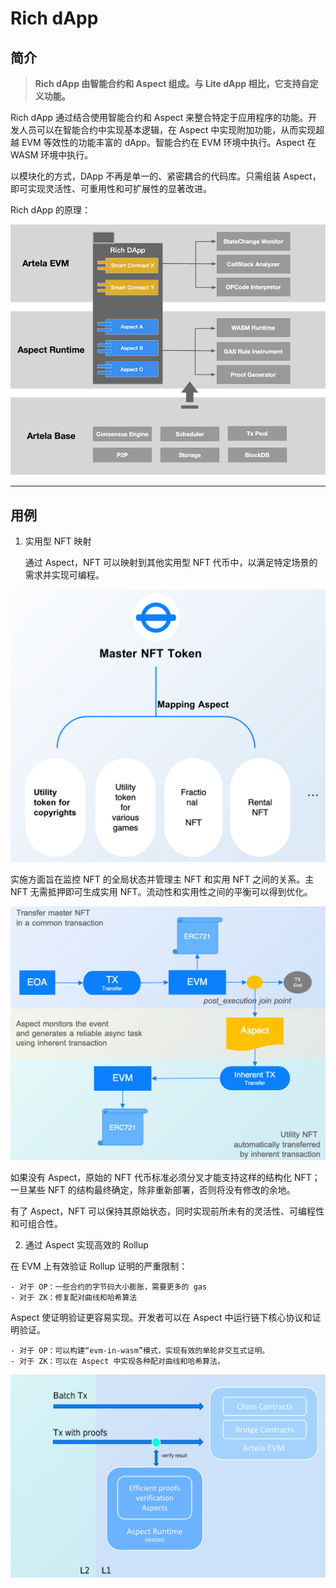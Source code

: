 # Rich dApp

## 简介

> **Rich dApp 由智能合约和 Aspect 组成。与 Lite dApp 相比，它支持自定义功能。**

Rich dApp 通过结合使用智能合约和 Aspect 来整合特定于应用程序的功能。开发人员可以在智能合约中实现基本逻辑，在 Aspect 中实现附加功能，从而实现超越 EVM 等效性的功能丰富的 dApp。智能合约在 EVM 环境中执行。Aspect 在 WASM 环境中执行。

以模块化的方式，DApp 不再是单一的、紧密耦合的代码库。只需组装 Aspect，即可实现灵活性、可重用性和可扩展性的显著改进。

Rich dApp 的原理：

<!-- <center>
<img
  src={require('./img/3.png').default} 
  alt="3"  
  width="70%"
/>
</center> -->
![sixty_p](./img/3.png)

---

## 用例

<!-- 1. High-Performance Orderbook
    

    Aspect 使高性能全链订单簿成为可能，释放 DEX 潜力。
    
    通过将多个 Aspect 绑定到单个智能合约，可以在一个 CLOB 内同时实现匿名性和各种合规性要求。
    
    Aspect 可以为智能合约预处理交易。定制的匹配引擎实现了比智能合约更强大的功能。

<center>
<img
  src={require('./img/7.png').default} 
  alt="4"  
  width="90%"
/>
</center> -->

1. 实用型 NFT 映射

   通过 Aspect，NFT 可以映射到其他实用型 NFT 代币中，以满足特定场景的需求并实现可编程。

  ![sixty_p](./img/9.png)

  实施方面旨在监控 NFT 的全局状态并管理主 NFT 和实用 NFT 之间的关系。主 NFT 无需抵押即可生成实用 NFT。流动性和实用性之间的平衡可以得到优化。

  ![sixty_p](./img/10.png)
      
如果没有 Aspect，原始的 NFT 代币标准必须分叉才能支持这样的结构化 NFT；一旦某些 NFT 的结构最终确定，除非重新部署，否则将没有修改的余地。

有了 Aspect，NFT 可以保持其原始状态，同时实现前所未有的灵活性、可编程性和可组合性。

2. 通过 Aspect 实现高效的 Rollup

在 EVM 上有效验证 Rollup 证明的严重限制：

    - 对于 OP：一些合约的字节码大小膨胀，需要更多的 gas
    - 对于 ZK：修复配对曲线和哈希算法

Aspect 使证明验证更容易实现。开发者可以在 Aspect 中运行链下核心协议和证明验证。

    - 对于 OP：可以构建“evm-in-wasm”模式，实现有效的单轮非交互式证明。
    - 对于 ZK：可以在 Aspect 中实现各种配对曲线和哈希算法。

<!-- <center>
<img
  src={require('./img/8.png').default} 
  alt="4"  
  width="60%"
/>
</center> -->

 ![sixty_p](./img/8.png)